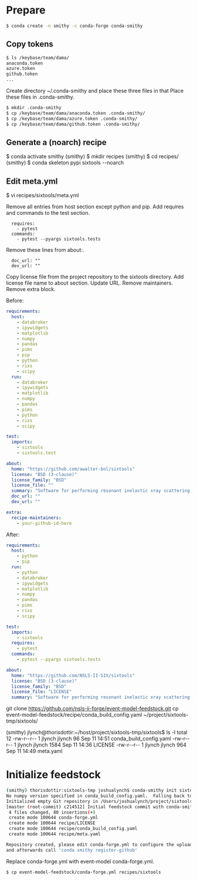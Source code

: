 # Prepare

```bash
$ conda create -n smithy -c conda-forge conda-smithy

```

## Copy tokens

```bash
$ ls /keybase/team/dama/
anaconda.token
azure.token
github.token
...
```

Create directory ~/.conda-smithy and place these three files in that Place these files in .conda-smithy.
```bash
$ mkdir .conda-smithy
$ cp /keybase/team/dama/anaconda.token .conda-smithy/
$ cp /keybase/team/dama/azure.token .conda-smithy/
$ cp /keybase/team/dama/github.token .conda-smithy/
```

## Generate a (noarch) recipe

$ conda activate smithy
(smithy) $ mkdir recipes
(smithy) $ cd recipes/
(smithy) $ conda skeleton pypi sixtools --noarch

## Edit meta.yml
$ vi recipes/sixtools/meta.yml

Remove all entries from host section except python and pip.
Add requires and commands to the test section. 
```
  requires:
    - pytest
  commands:
    - pytest --pyargs sixtools.tests
```
Remove these lines from about:.
```
  doc_url: ""
  dev_url: ""
```

Copy license file from the project repository to the sixtools directory.
Add license file name to about section.
Update URL.
Remove maintainers.
Remove extra block.

Before:
```yaml
requirements:
  host:
    - databroker
    - ipywidgets
    - matplotlib
    - numpy
    - pandas
    - pims
    - pip
    - python
    - rixs
    - scipy
  run:
    - databroker
    - ipywidgets
    - matplotlib
    - numpy
    - pandas
    - pims
    - python
    - rixs
    - scipy

test:
  imports:
    - sixtools
    - sixtools.test

about:
  home: "https://github.com/awalter-bnl/sixtools"
  license: "BSD (3-clause)"
  license_family: "BSD"
  license_file: ""
  summary: "Software for performing resonant inelastic xray scattering analysis at NSLS-II"
  doc_url: ""
  dev_url: ""

extra:
  recipe-maintainers:
    - your-github-id-here

```
After:
```yaml
requirements:
  host:
    - python
    - pip
  run:
    - python
    - databroker
    - ipywidgets
    - matplotlib
    - numpy
    - pandas
    - pims
    - rixs
    - scipy

test:
  imports:
    - sixtools
  requires:
    - pytest
  commands:
    - pytest --pyargs sixtools.tests

about:
  home: "https://github.com/NSLS-II-SIX/sixtools"
  license: "BSD (3-clause)"
  license_family: "BSD"
  license_file: "LICENSE"
  summary: "Software for performing resonant inelastic xray scattering analysis at NSLS-II"
```

git clone https://github.com/nsls-ii-forge/event-model-feedstock.git
cp event-model-feedstock/recipe/conda_build_config.yaml ~/project/sixtools-tmp/sixtools/

(smithy) jlynch@thorisdottir:~/host/project/sixtools-tmp/sixtools$ ls -l
total 12
-rw-r--r-- 1 jlynch jlynch   96 Sep 11 14:51 conda_build_config.yaml
-rw-r--r-- 1 jlynch jlynch 1584 Sep 11 14:36 LICENSE
-rw-r--r-- 1 jlynch jlynch  964 Sep 11 14:49 meta.yaml

# Initialize feedstock

```bash
(smithy) thorisdottir:sixtools-tmp joshualynch$ conda-smithy init sixtools
No numpy version specified in conda_build_config.yaml.  Falling back to default numpy value of 1.11
Initialized empty Git repository in /Users/joshualynch/project/sixtools-tmp/sixtools-feedstock/.git/
[master (root-commit) c214512] Initial feedstock commit with conda-smithy 3.4.5.
 4 files changed, 80 insertions(+)
 create mode 100644 conda-forge.yml
 create mode 100644 recipe/LICENSE
 create mode 100644 recipe/conda_build_config.yaml
 create mode 100644 recipe/meta.yaml

Repository created, please edit conda-forge.yml to configure the upload channels
and afterwards call 'conda smithy register-github'
```

Replace conda-forge.yml with event-model conda-forge.yml.

```bash
$ cp event-model-feedstock/conda-forge.yml recipes/sixtools
```
